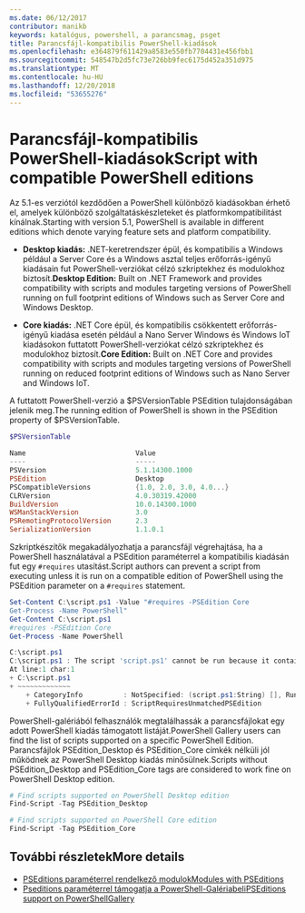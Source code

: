 ```yaml
---
ms.date: 06/12/2017
contributor: manikb
keywords: katalógus, powershell, a parancsmag, psget
title: Parancsfájl-kompatibilis PowerShell-kiadások
ms.openlocfilehash: e364879f611429a8583e550fb7704431e456fbb1
ms.sourcegitcommit: 548547b2d5fc73e726bb9fec6175d452a351d975
ms.translationtype: MT
ms.contentlocale: hu-HU
ms.lasthandoff: 12/20/2018
ms.locfileid: "53655276"
---
```

# <a name="script-with-compatible-powershell-editions"></a><span data-ttu-id="75c6a-103">Parancsfájl-kompatibilis PowerShell-kiadások</span><span class="sxs-lookup"><span data-stu-id="75c6a-103">Script with compatible PowerShell editions</span></span>

<span data-ttu-id="75c6a-104">Az 5.1-es verziótól kezdődően a PowerShell különböző kiadásokban érhető el, amelyek különböző szolgáltatáskészleteket és platformkompatibilitást kínálnak.</span><span class="sxs-lookup"><span data-stu-id="75c6a-104">Starting with version 5.1, PowerShell is available in different editions which denote varying feature sets and platform compatibility.</span></span>

- <span data-ttu-id="75c6a-105">**Desktop kiadás:** .NET-keretrendszer épül, és kompatibilis a Windows például a Server Core és a Windows asztal teljes erőforrás-igényű kiadásain fut PowerShell-verziókat célzó szkriptekhez és modulokhoz biztosít.</span><span class="sxs-lookup"><span data-stu-id="75c6a-105">**Desktop Edition:** Built on .NET Framework and provides compatibility with scripts and modules targeting versions of PowerShell running on full footprint editions of Windows such as Server Core and Windows Desktop.</span></span>

- <span data-ttu-id="75c6a-106">**Core kiadás:** .NET Core épül, és kompatibilis csökkentett erőforrás-igényű kiadása esetén például a Nano Server Windows és Windows IoT kiadásokon futtatott PowerShell-verziókat célzó szkriptekhez és modulokhoz biztosít.</span><span class="sxs-lookup"><span data-stu-id="75c6a-106">**Core Edition:** Built on .NET Core and provides compatibility with scripts and modules targeting versions of PowerShell running on reduced footprint editions of Windows such as Nano Server and Windows IoT.</span></span>

<span data-ttu-id="75c6a-107">A futtatott PowerShell-verzió a $PSVersionTable PSEdition tulajdonságában jelenik meg.</span><span class="sxs-lookup"><span data-stu-id="75c6a-107">The running edition of PowerShell is shown in the PSEdition property of $PSVersionTable.</span></span>

```powershell
$PSVersionTable

Name                           Value
----                           -----
PSVersion                      5.1.14300.1000
PSEdition                      Desktop
PSCompatibleVersions           {1.0, 2.0, 3.0, 4.0...}
CLRVersion                     4.0.30319.42000
BuildVersion                   10.0.14300.1000
WSManStackVersion              3.0
PSRemotingProtocolVersion      2.3
SerializationVersion           1.1.0.1
```

<span data-ttu-id="75c6a-108">Szkriptkészítők megakadályozhatja a parancsfájl végrehajtása, ha a PowerShell használatával a PSEdition paraméterrel a kompatibilis kiadásán fut egy `#requires` utasítást.</span><span class="sxs-lookup"><span data-stu-id="75c6a-108">Script authors can prevent a script from executing unless it is run on a compatible edition of PowerShell using the PSEdition parameter on a `#requires` statement.</span></span>

```powershell
Set-Content C:\script.ps1 -Value "#requires -PSEdition Core
Get-Process -Name PowerShell"
Get-Content C:\script.ps1
#requires -PSEdition Core
Get-Process -Name PowerShell

C:\script.ps1
C:\script.ps1 : The script 'script.ps1' cannot be run because it contained a "#requires" statement for PowerShell editions 'Core'. The edition of PowerShell that is required by the script does not match the currently running PowerShell Desktop edition.
At line:1 char:1
+ C:\script.ps1
+ ~~~~~~~~~~~~~
    + CategoryInfo          : NotSpecified: (script.ps1:String) [], RuntimeException
    + FullyQualifiedErrorId : ScriptRequiresUnmatchedPSEdition
```

<span data-ttu-id="75c6a-109">PowerShell-galériából felhasználók megtalálhassák a parancsfájlokat egy adott PowerShell kiadás támogatott listáját.</span><span class="sxs-lookup"><span data-stu-id="75c6a-109">PowerShell Gallery users can find the list of scripts supported on a specific PowerShell Edition.</span></span>
<span data-ttu-id="75c6a-110">Parancsfájlok PSEdition_Desktop és PSEdition_Core címkék nélküli jól működnek az PowerShell Desktop kiadás minősülnek.</span><span class="sxs-lookup"><span data-stu-id="75c6a-110">Scripts without PSEdition_Desktop and PSEdition_Core tags are considered to work fine on PowerShell Desktop edition.</span></span>

```powershell
# Find scripts supported on PowerShell Desktop edition
Find-Script -Tag PSEdition_Desktop

# Find scripts supported on PowerShell Core edition
Find-Script -Tag PSEdition_Core
```

## <a name="more-details"></a><span data-ttu-id="75c6a-111">További részletek</span><span class="sxs-lookup"><span data-stu-id="75c6a-111">More details</span></span>

- [<span data-ttu-id="75c6a-112">PSEditions paraméterrel rendelkező modulok</span><span class="sxs-lookup"><span data-stu-id="75c6a-112">Modules with PSEditions</span></span>](module-psedition-support.md)
- [<span data-ttu-id="75c6a-113">Pseditions paraméterrel támogatja a PowerShell-Galériabeli</span><span class="sxs-lookup"><span data-stu-id="75c6a-113">PSEditions support on PowerShellGallery</span></span>](../how-to/finding-packages/searching-by-compatibility.md)
